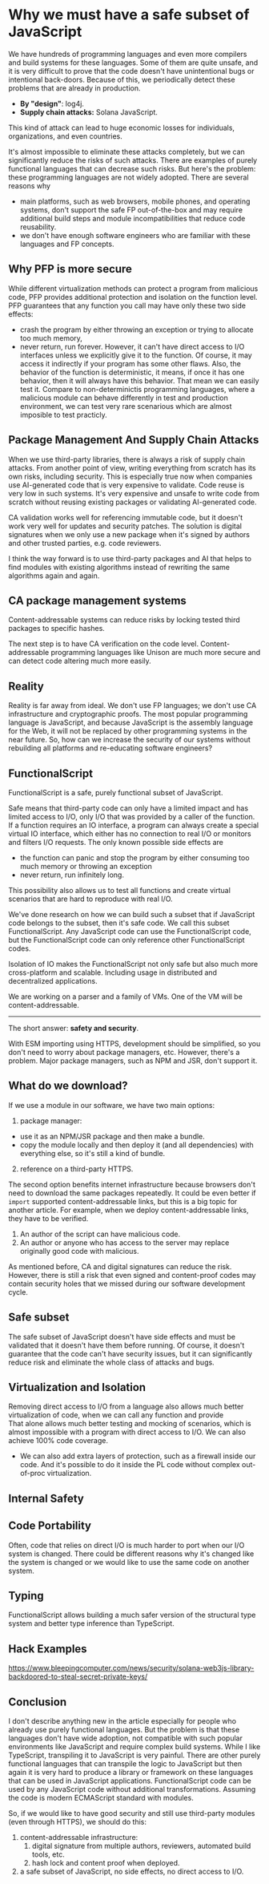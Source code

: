 # Why we must have a safe subset of JavaScript

We have hundreds of programming languages and even more compilers and build systems for these languages. Some of them are quite unsafe, and it is very difficult to prove that the code doesn't have unintentional bugs or intentional back-doors. Because of this, we periodically detect these problems that are already in production.

- **By "design"**: log4j.
- **Supply chain attacks:** Solana JavaScript.

This kind of attack can lead to huge economic losses for individuals, organizations, and even countries.

It's almost impossible to eliminate these attacks completely, but we can significantly reduce the risks of such attacks. There are examples of purely functional languages that can decrease such risks. But here's the problem: these programming languages are not widely adopted. There are several reasons why

- main platforms, such as web browsers, mobile phones, and operating systems, don't support the safe FP out-of-the-box and may require additional build steps and module incompatibilities that reduce code reusability.
- we don't have enough software engineers who are familiar with these languages and FP concepts.

## Why PFP is more secure 

While different virtualization methods can protect a program from malicious code, PFP provides additional protection and isolation on the function level. PFP guarantees that any function you call may have only these two side effects: 
- crash the program by either throwing an exception or trying to allocate too much memory,
- never return, run forever.
However, it can't have direct access to I/O interfaces unless we explicitly give it to the function. Of course, it may access it indirectly if your program has some other flaws. Also, the behavior of the function is deterministic, it means, if once it has one behavior, then it will always have this behavior. That mean we can easily test it. Compare to non-determinictis programming languages, where a malicious module can behave differently in test and production environment, we can test very rare scenarious which are almost imposible to test practicly.

## Package Management And Supply Chain Attacks

When we use third-party libraries, there is always a risk of supply chain attacks. From another point of view, writing everything from scratch has its own risks, including security. This is especially true now when companies use AI-generated code that is very expensive to validate. Code reuse is very low in such systems. It's very expensive and unsafe to write code from scratch without reusing existing packages or validating AI-generated code. 

CA validation works well for referencing immutable code, but it doesn't work very well for updates and security patches. The solution is digital signatures when we only use a new package when it's signed by authors and other trusted parties, e.g. code reviewers.  

I think the way forward is to use third-party packages and AI that helps to find modules with existing algorithms instead of rewriting the same algorithms again and again.

## CA package management systems 

Content-addressable systems can reduce risks by locking tested third packages to specific hashes. 

The next step is to have CA verification on the code level. Content-addressable programming languages like Unison are much more secure and can detect code altering much more easily.

## Reality

Reality is far away from ideal. We don't use FP languages; we don't use CA infrastructure and cryptographic proofs. The most popular programming language is JavaScript, and because JavaScript is the assembly language for the Web, it will not be replaced by other programming systems in the near future. So, how can we increase the security of our systems without rebuilding all platforms and re-educating software engineers? 

## FunctionalScript

FunctionalScript is a safe, purely functional subset of JavaScript.

Safe means that third-party code can only have a limited impact and has limited access to I/O, only I/O that was provided by a caller of the function. If a function requires an IO interface, a program can always create a special virtual IO interface, which either has no connection to real I/O or monitors and filters I/O requests. The only known possible side effects are

- the function can panic and stop the program by either consuming too much memory or throwing an exception
- never return, run infinitely long.

This possibility also allows us to test all functions and create virtual scenarios that are hard to reproduce with real I/O. 

We've done research on how we can build such a subset that if JavaScript code belongs to the subset, then it's safe code. We call this subset FunctionalScript. Any JavaScript code can use the FunctionalScript code, but the FunctionalScript code can only reference other FunctionalScript codes. 

Isolation of IO makes the FunctionalScript not only safe but also much more cross-platform and scalable. Including usage in distributed and decentralized applications.

We are working on a parser and a family of VMs. One of the VM will be content-addressable.

------------------

The short answer: **safety and security**.

With ESM importing using HTTPS, development should be simplified, so you don't need to worry about package managers, etc. However, there's a problem.
Major package managers, such as NPM and JSR, don't support it.

## What do we download?

If we use a module in our software, we have two main options:

1. package manager:
  - use it as an NPM/JSR package and then make a bundle.
  - copy the module locally and then deploy it (and all dependencies) with everything else, so it's still a kind of bundle.
2. reference on a third-party HTTPS.

The second option benefits internet infrastructure because browsers don't need to download the same packages repeatedly. It could be even better if `import` supported content-addressable links, but this is a big topic for another article. For example, when we deploy content-addressable links, they have to be verified.

1. An author of the script can have malicious code.
2. An author or anyone who has access to the server may replace originally good code with malicious.

As mentioned before, CA and digital signatures can reduce the risk. However, there is still a risk that even signed and content-proof codes may contain security holes that we missed during our software development cycle.

## Safe subset

The safe subset of JavaScript doesn't have side effects and must be validated that it doesn't have them before running. Of course, it doesn't guarantee that the code can't have security issues, but it can significantly reduce risk and eliminate the whole class of attacks and bugs.

## Virtualization and Isolation

Removing direct access to I/O from a language also allows much better virtualization of code, when we can call any function and provide  
That alone allows much better testing and mocking of scenarios, which is almost impossible with a program with direct access to I/O. We can also achieve 100% code coverage.
- We can also add extra layers of protection, such as a firewall inside our code.
And it's possible to do it inside the PL code without complex out-of-proc virtualization.

## Internal Safety




## Code Portability

Often, code that relies on direct I/O is much harder to port when our I/O system is changed. There could be different reasons why it's changed like the system is changed or we would like to use the same code on another system.

## Typing

FunctionalScript allows building a much safer version of the structural type system and better type inference than TypeScript.

## Hack Examples

https://www.bleepingcomputer.com/news/security/solana-web3js-library-backdoored-to-steal-secret-private-keys/

## Conclusion

I don't describe anything new in the article especially for people who already use purely functional languages. But the problem is that these languages don't have wide adoption, not compatible with such popular environments like JavaScript and require complex build systems. While I like TypeScript, transpiling it to JavaScript is very painful. There are other purely functional languages that can transpile the logic to JavaScript but then again it is very hard to produce a library or framework on these languages that can be used in JavaScript applications. FunctionalScript code can be used by any JavaScript code without additional transformations. Assuming the code is modern ECMAScript standard with modules.

So, if we would like to have good security and still use third-party modules (even through HTTPS), we should do this:

1. content-addressable infrastructure:
    1. digital signature from multiple authors, reviewers, automated build tools, etc.
    2. hash lock and content proof when deployed.
2. a safe subset of JavaScript, no side effects, no direct access to I/O.
